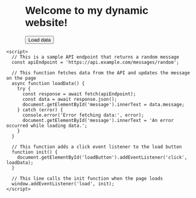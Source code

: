 <!DOCTYPE html>
<html>
  <head>
    <title>My Dynamic Website</title>
    <style>
      body {
        font-family: Arial, sans-serif;
      }
      #content {
        margin: 0 auto;
        width: 80%;
      }
    </style>
  </head>
  <body>
    <div id="content">
      <h1>Welcome to my dynamic website!</h1>
      <p id="message"></p>
      <button id="loadButton">Load data</button>
    </div>

    <script>
      // This is a sample API endpoint that returns a random message
      const apiEndpoint = 'https://api.example.com/messages/random';

      // This function fetches data from the API and updates the message on the page
      async function loadData() {
        try {
          const response = await fetch(apiEndpoint);
          const data = await response.json();
          document.getElementById('message').innerText = data.message;
        } catch (error) {
          console.error('Error fetching data:', error);
          document.getElementById('message').innerText = 'An error occurred while loading data.';
        }
      }

      // This function adds a click event listener to the load button
      function init() {
        document.getElementById('loadButton').addEventListener('click', loadData);
      }

      // This line calls the init function when the page loads
      window.addEventListener('load', init);
    </script>
  </body>
</html>
